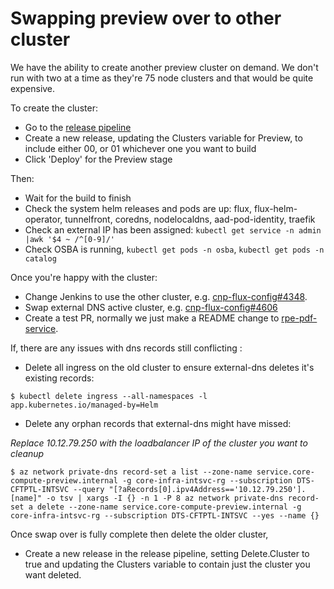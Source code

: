 # Swapping preview over to other cluster

We have the ability to create another preview cluster on demand.
We don't run with two at a time as they're 75 node clusters and that would be quite expensive.

To create the cluster:

* Go to the [release pipeline](https://dev.azure.com/hmcts/CNP/_release?_a=releases&view=mine&definitionId=16)
* Create a new release, updating the Clusters variable for Preview, to include either 00, or 01 whichever one you want to build
* Click 'Deploy' for the Preview stage

Then:

* Wait for the build to finish
* Check the system helm releases and pods are up: flux, flux-helm-operator, tunnelfront, coredns, nodelocaldns, aad-pod-identity, traefik
* Check an external IP has been assigned: `kubectl get service -n admin |awk '$4 ~ /^[0-9]/'` 
* Check OSBA is running, `kubectl get pods -n osba`, `kubectl get pods -n catalog`

Once you're happy with the cluster:

* Change Jenkins to use the other cluster, e.g.  [cnp-flux-config#4348](https://github.com/hmcts/cnp-flux-config/pull/4348).
* Swap external DNS active cluster, e.g. [cnp-flux-config#4606](https://github.com/hmcts/cnp-flux-config/pull/4606)
* Create a test PR, normally we just make a README change to [rpe-pdf-service](https://github.com/hmcts/rpe-pdf-service).

If, there are any issues with dns records still conflicting : 

* Delete all ingress on the old cluster to ensure external-dns deletes it's existing records:

```command
$ kubectl delete ingress --all-namespaces -l app.kubernetes.io/managed-by=Helm
```

* Delete any orphan records that external-dns might have missed:

_Replace 10.12.79.250 with the loadbalancer IP of the cluster you want to cleanup_
```command
$ az network private-dns record-set a list --zone-name service.core-compute-preview.internal -g core-infra-intsvc-rg --subscription DTS-CFTPTL-INTSVC --query "[?aRecords[0].ipv4Address=='10.12.79.250'].[name]" -o tsv | xargs -I {} -n 1 -P 8 az network private-dns record-set a delete --zone-name service.core-compute-preview.internal -g core-infra-intsvc-rg --subscription DTS-CFTPTL-INTSVC --yes --name {}
```

Once swap over is fully complete then delete the older cluster,

* Create a new release in the release pipeline, setting Delete.Cluster to true and 
updating the Clusters variable to contain just the cluster you want deleted.